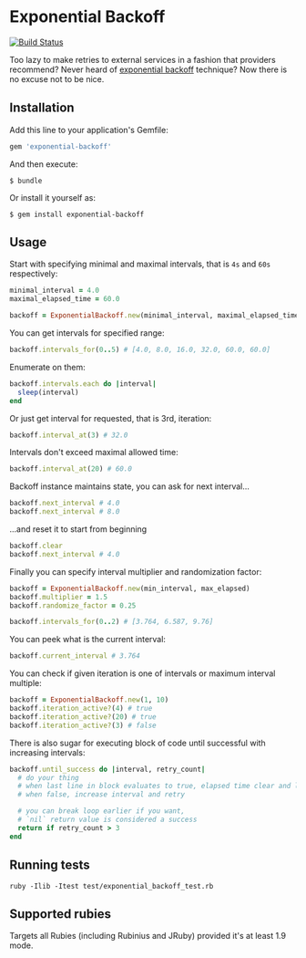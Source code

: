 Exponential Backoff
===================

[![Build Status](https://secure.travis-ci.org/pawelpacana/exponential-backoff.png)](http://travis-ci.org/pawelpacana/exponential-backoff)

Too lazy to make retries to external services in a fashion that providers recommend? Never heard of [exponential backoff](http://en.wikipedia.org/wiki/Exponential_backoff) technique? Now there is no excuse not to be nice.

Installation
------------

Add this line to your application's Gemfile:

```ruby
gem 'exponential-backoff'
```

And then execute:

```
$ bundle
```

Or install it yourself as:

```
$ gem install exponential-backoff
```

Usage
-----

Start with specifying minimal and maximal intervals, that is `4s` and `60s` respectively:

```ruby
minimal_interval = 4.0
maximal_elapsed_time = 60.0

backoff = ExponentialBackoff.new(minimal_interval, maximal_elapsed_time)
```

You can get intervals for specified range:

```ruby
backoff.intervals_for(0..5) # [4.0, 8.0, 16.0, 32.0, 60.0, 60.0]
```

Enumerate on them:

```ruby
backoff.intervals.each do |interval|
  sleep(interval)
end
```

Or just get interval for requested, that is 3rd, iteration:

```ruby
backoff.interval_at(3) # 32.0
```

Intervals don't exceed maximal allowed time:

```ruby
backoff.interval_at(20) # 60.0
```

Backoff instance maintains state, you can ask for next interval...

```ruby
backoff.next_interval # 4.0
backoff.next_interval # 8.0
```

...and reset it to start from beginning

```ruby
backoff.clear
backoff.next_interval # 4.0
```

Finally you can specify interval multiplier and randomization factor:

```ruby
backoff = ExponentialBackoff.new(min_interval, max_elapsed)
backoff.multiplier = 1.5
backoff.randomize_factor = 0.25

backoff.intervals_for(0..2) # [3.764, 6.587, 9.76]
```

You can peek what is the current interval:

```ruby
backoff.current_interval # 3.764
```

You can check if given iteration is one of intervals or maximum interval multiple:

```ruby
backoff = ExponentialBackoff.new(1, 10)
backoff.iteration_active?(4) # true
backoff.iteration_active?(20) # true
backoff.iteration_active?(3) # false
```

There is also sugar for executing block of code until successful with increasing intervals:

```ruby
backoff.until_success do |interval, retry_count|
  # do your thing
  # when last line in block evaluates to true, elapsed time clear and loop breaks
  # when false, increase interval and retry

  # you can break loop earlier if you want,
  # `nil` return value is considered a success
  return if retry_count > 3
end
```

Running tests
-------------

    ruby -Ilib -Itest test/exponential_backoff_test.rb


Supported rubies
----------------

Targets all Rubies (including Rubinius and JRuby) provided it's at least 1.9 mode.
